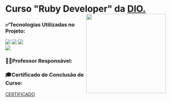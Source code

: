 <h1>Curso "Ruby Developer" da <a href="https://www.dio.me/curso-ruby-on-rails">DIO.</a></h1>
 <img  align="right" width="250px" style="margin-top:-20px" src="https://github.com/JMBeling/curso_Ruby_dio/assets/95389587/c2c79a31-83e1-4263-b91a-180920c7ed1a"> 

<div>
 <h3>✅Tecnologias Utilizadas no Projeto:</h3>
 <img src="https://img.shields.io/badge/Ruby-CC342D.svg?style=for-the-badge&logo=Ruby&logoColor=white">
 <img src="https://img.shields.io/badge/Ruby%20on%20Rails-CC0000.svg?style=for-the-badge&logo=Ruby-on-Rails&logoColor=white">
 <img src="https://img.shields.io/badge/Git-F05032.svg?style=for-the-badge&logo=Git&logoColor=white">
 <br>
 <img src="https://img.shields.io/badge/Visual%20Studio%20Code-007ACC.svg?style=for-the-badge&logo=Visual-Studio-Code&logoColor=white">
</div>


<div>
  <h3>🧑‍💻Professor Responsável:</h3>

 </div>
 
 <div>
 <h3>🎓Certificado de Conclusão de Curso:</h3>
 <a href="">CERTIFICADO</a>
 </div>
